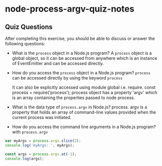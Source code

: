 # node-process-argv-quiz-notes

## Quiz Questions

After completing this exercise, you should be able to discuss or answer the following questions:

- What is the `process` object in a Node.js program?
  A `process` object is a global object, so it can be accessed from anywhere which is an instance of EventEmitter and can be accessed directly.

- How do you access the `process` object in a Node.js program?
  `process` can be accessed directly by using the keyword `process`

  It can also be explicitly accessed using module global i.e. require. const process = require('process'); process object has a property 'argv' which is an array containing the properties passed to node process.

- What is the data type of `process.argv` in Node.js?
  process. argv is a property that holds an array of command-line values provided when the current process was initiated.

- How do you access the command line arguments in a Node.js program?
  with `process.argv`

```javascript
var myArgs = process.argv.slice(2);
console.log('myArgs: ', myArgs);
```

```javascript
const args = process.argv.at(-1);
console.log(args);
```
